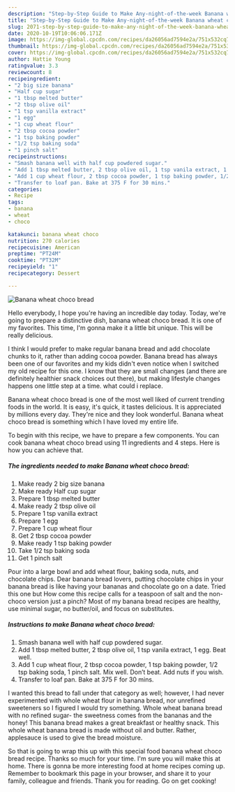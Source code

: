 ```yaml
---
description: "Step-by-Step Guide to Make Any-night-of-the-week Banana wheat choco bread"
title: "Step-by-Step Guide to Make Any-night-of-the-week Banana wheat choco bread"
slug: 2071-step-by-step-guide-to-make-any-night-of-the-week-banana-wheat-choco-bread
date: 2020-10-19T10:06:06.171Z
image: https://img-global.cpcdn.com/recipes/da26056ad7594e2a/751x532cq70/banana-wheat-choco-bread-recipe-main-photo.jpg
thumbnail: https://img-global.cpcdn.com/recipes/da26056ad7594e2a/751x532cq70/banana-wheat-choco-bread-recipe-main-photo.jpg
cover: https://img-global.cpcdn.com/recipes/da26056ad7594e2a/751x532cq70/banana-wheat-choco-bread-recipe-main-photo.jpg
author: Hattie Young
ratingvalue: 3.3
reviewcount: 8
recipeingredient:
- "2 big size banana"
- "Half cup sugar"
- "1 tbsp melted butter"
- "2 tbsp olive oil"
- "1 tsp vanilla extract"
- "1 egg"
- "1 cup wheat flour"
- "2 tbsp cocoa powder"
- "1 tsp baking powder"
- "1/2 tsp baking soda"
- "1 pinch salt"
recipeinstructions:
- "Smash banana well with half cup powdered sugar."
- "Add 1 tbsp melted butter, 2 tbsp olive oil, 1 tsp vanila extract, 1 egg. Beat well."
- "Add 1 cup wheat flour, 2 tbsp cocoa powder, 1 tsp baking powder, 1/2 tsp baking soda, 1 pinch salt. Mix well. Don’t beat. Add nuts if you wish."
- "Transfer to loaf pan. Bake at 375 F for 30 mins."
categories:
- Recipe
tags:
- banana
- wheat
- choco

katakunci: banana wheat choco 
nutrition: 270 calories
recipecuisine: American
preptime: "PT24M"
cooktime: "PT32M"
recipeyield: "1"
recipecategory: Dessert

---
```



![Banana wheat choco bread](https://img-global.cpcdn.com/recipes/da26056ad7594e2a/751x532cq70/banana-wheat-choco-bread-recipe-main-photo.jpg)

Hello everybody, I hope you're having an incredible day today. Today, we're going to prepare a distinctive dish, banana wheat choco bread. It is one of my favorites. This time, I'm gonna make it a little bit unique. This will be really delicious.

I think I would prefer to make regular banana bread and add chocolate chunks to it, rather than adding cocoa powder. Banana bread has always been one of our favorites and my kids didn&#39;t even notice when I switched my old recipe for this one. I know that they are small changes (and there are definitely healthier snack choices out there), but making lifestyle changes happens one little step at a time. what could i replace.

Banana wheat choco bread is one of the most well liked of current trending foods in the world. It is easy, it's quick, it tastes delicious. It is appreciated by millions every day. They're nice and they look wonderful. Banana wheat choco bread is something which I have loved my entire life.


To begin with this recipe, we have to prepare a few components. You can cook banana wheat choco bread using 11 ingredients and 4 steps. Here is how you can achieve that.

<!--inarticleads1-->

##### The ingredients needed to make Banana wheat choco bread:

1. Make ready 2 big size banana
1. Make ready Half cup sugar
1. Prepare 1 tbsp melted butter
1. Make ready 2 tbsp olive oil
1. Prepare 1 tsp vanilla extract
1. Prepare 1 egg
1. Prepare 1 cup wheat flour
1. Get 2 tbsp cocoa powder
1. Make ready 1 tsp baking powder
1. Take 1/2 tsp baking soda
1. Get 1 pinch salt


Pour into a large bowl and add wheat flour, baking soda, nuts, and chocolate chips. Dear banana bread lovers, putting chocolate chips in your banana bread is like having your bananas and chocolate go on a date. Tried this one but How come this recipe calls for a teaspoon of salt and the non-choco version just a pinch? Most of my banana bread recipes are healthy, use minimal sugar, no butter/oil, and focus on substitutes. 

<!--inarticleads2-->

##### Instructions to make Banana wheat choco bread:

1. Smash banana well with half cup powdered sugar.
1. Add 1 tbsp melted butter, 2 tbsp olive oil, 1 tsp vanila extract, 1 egg. Beat well.
1. Add 1 cup wheat flour, 2 tbsp cocoa powder, 1 tsp baking powder, 1/2 tsp baking soda, 1 pinch salt. Mix well. Don’t beat. Add nuts if you wish.
1. Transfer to loaf pan. Bake at 375 F for 30 mins.


I wanted this bread to fall under that category as well; however, I had never experimented with whole wheat flour in banana bread, nor unrefined sweeteners so I figured I would try something. Whole wheat banana bread with no refined sugar- the sweetness comes from the bananas and the honey! This banana bread makes a great breakfast or healthy snack. This whole wheat banana bread is made without oil and butter. Rather, applesauce is used to give the bread moisture. 

So that is going to wrap this up with this special food banana wheat choco bread recipe. Thanks so much for your time. I'm sure you will make this at home. There is gonna be more interesting food at home recipes coming up. Remember to bookmark this page in your browser, and share it to your family, colleague and friends. Thank you for reading. Go on get cooking!
